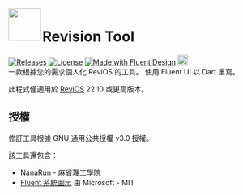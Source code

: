 <img  align="left" src="windows/runner/resources/revision_icon.ico" width="64" height="64" />

# Revision Tool
[![Releases](https://img.shields.io/github/v/release/MeetRevision/revision-tool.svg)](https://github.com/MeetRevision/revision-tool/releases)
[![License](https://img.shields.io/github/license/MeetRevision/revision-tool.svg)](https://github.com/MeetRevision/revision-tool/blob/main/LICENSE)
[![Made with Fluent Design](https://img.shields.io/badge/fluent-design-blue?style=flat-square&color=gray&labelColor=0078D7)](https://github.com/bdlukaa/fluent_ui)
<a href="https://www.buymeacoffee.com/meetrevision" target="_blank"><img src="https://www.buymeacoffee.com/assets/img/custom_images/orange_img.png" alt="Buy Me A Coffee" height="20px"></a>
<br>
一款根據您的需求個人化 ReviOS 的工具。 使用 Fluent UI 以 Dart 重寫。

此程式僅適用於 [ReviOS](https://www.revi.cc/) 22.10 或更高版本。

## 授權

修訂工具根據 GNU 通用公共授權 v3.0 授權。

該工具還包含：
* [NanaRun](https://github.com/M2Team/NanaRun) - 麻省理工學院
* [Fluent 系統圖示](https://github.com/microsoft/fluentui-system-icons) 由 Microsoft - MIT
